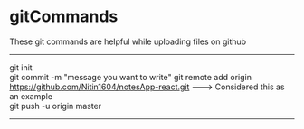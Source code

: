 # gitCommands                                                                                                                                                                       
These git commands are helpful while uploading files on github                                                
___________________________________________________________________________________________________________ 
git init  
git commit -m "message you want to write" 
git remote add origin https://github.com/Nitin1604/notesApp-react.git ---> Considered this as an example  
git push -u origin master   
____________________________________________________________________________________________________________
